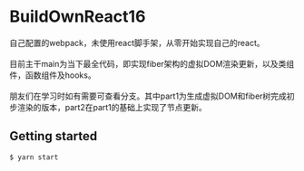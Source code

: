 # BuildOwnReact16

自己配置的webpack，未使用react脚手架，从零开始实现自己的react。<br/><br/>目前主干main为当下最全代码，即实现fiber架构的虚拟DOM渲染更新，以及类组件，函数组件及hooks。<br/><br/>
朋友们在学习时如有需要可查看分支。其中part1为生成虚拟DOM和fiber树完成初步渲染的版本，part2在part1的基础上实现了节点更新。
## Getting started

`$ yarn start`
